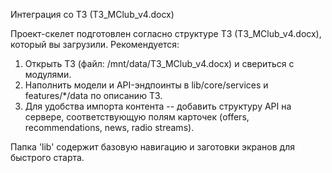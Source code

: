 Интеграция со ТЗ (ТЗ_MClub_v4.docx)

Проект-скелет подготовлен согласно структуре ТЗ (ТЗ_MClub_v4.docx), который вы загрузили.
Рекомендуется:
1. Открыть ТЗ (файл: /mnt/data/ТЗ_MClub_v4.docx) и свериться с модулями.
2. Наполнить модели и API-эндпоинты в lib/core/services и features/*/data по описанию ТЗ.
3. Для удобства импорта контента -- добавить структуру API на сервере, соответствующую полям карточек (offers, recommendations, news, radio streams).

Папка 'lib' содержит базовую навигацию и заготовки экранов для быстрого старта.
